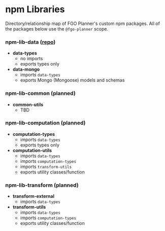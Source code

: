 # npm Libraries
Directory/relationship map of FGO Planner's custom npm packages. All of the packages below use the `@fgo-planner` scope.
### npm-lib-data ([repo](https://github.com/fgo-planner/npm-lib-data))
* **data-types**
  * no imports
  * exports types only
* **data-mongo**
  * imports `data-types`
  * exports Mongo (Mongoose) models and schemas
### npm-lib-common (planned)
* **common-utils**
  * TBD
### npm-lib-computation (planned)
* **computation-types**
  * imports `data-types`
  * exports types only
* **computation-utils**
  * imports `data-types`
  * imports `computation-types`
  * imports `transform-utils`
  * exports utility classes/function
### npm-lib-transform (planned)
* **transform-external**
  * imports `data-types`
* **transform-utils**
  * imports `data-types`
  * imports `computation-types`
  * exports utility classes/function
